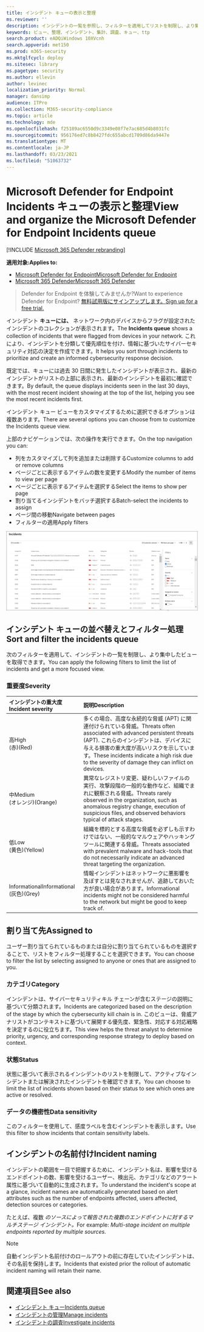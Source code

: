 ```yaml
---
title: インシデント キューの表示と整理
ms.reviewer: ''
description: インシデントの一覧を参照し、フィルターを適用してリストを制限し、より集中したビューを取得する方法について学習します。
keywords: ビュー、整理、インシデント、集計、調査、キュー、ttp
search.product: eADQiWindows 10XVcnh
search.appverid: met150
ms.prod: m365-security
ms.mktglfcycl: deploy
ms.sitesec: library
ms.pagetype: security
ms.author: ellevin
author: levinec
localization_priority: Normal
manager: dansimp
audience: ITPro
ms.collection: M365-security-compliance
ms.topic: article
ms.technology: mde
ms.openlocfilehash: f25189ac6550d9c3349e08f7e7ac685d4b8031fc
ms.sourcegitcommit: 956176ed7c8b8427fdc655abcd1709d86da9447e
ms.translationtype: MT
ms.contentlocale: ja-JP
ms.lasthandoff: 03/23/2021
ms.locfileid: "51063732"
---
```

# <a name="view-and-organize-the-microsoft-defender-for-endpoint-incidents-queue"></a><span data-ttu-id="e7fe7-104">Microsoft Defender for Endpoint Incidents キューの表示と整理</span><span class="sxs-lookup"><span data-stu-id="e7fe7-104">View and organize the Microsoft Defender for Endpoint Incidents queue</span></span>

[!INCLUDE [Microsoft 365 Defender rebranding](../../includes/microsoft-defender.md)]

<span data-ttu-id="e7fe7-105">**適用対象:**</span><span class="sxs-lookup"><span data-stu-id="e7fe7-105">**Applies to:**</span></span>
- [<span data-ttu-id="e7fe7-106">Microsoft Defender for Endpoint</span><span class="sxs-lookup"><span data-stu-id="e7fe7-106">Microsoft Defender for Endpoint</span></span>](https://go.microsoft.com/fwlink/?linkid=2154037)
- [<span data-ttu-id="e7fe7-107">Microsoft 365 Defender</span><span class="sxs-lookup"><span data-stu-id="e7fe7-107">Microsoft 365 Defender</span></span>](https://go.microsoft.com/fwlink/?linkid=2118804)

> <span data-ttu-id="e7fe7-108">Defender for Endpoint を体験してみませんか?</span><span class="sxs-lookup"><span data-stu-id="e7fe7-108">Want to experience Defender for Endpoint?</span></span> [<span data-ttu-id="e7fe7-109">無料試用版にサインアップします。</span><span class="sxs-lookup"><span data-stu-id="e7fe7-109">Sign up for a free trial.</span></span>](https://www.microsoft.com/microsoft-365/windows/microsoft-defender-atp?ocid=docs-wdatp-pullalerts-abovefoldlink) 

<span data-ttu-id="e7fe7-110">インシデント **キューには、** ネットワーク内のデバイスからフラグが設定されたインシデントのコレクションが表示されます。</span><span class="sxs-lookup"><span data-stu-id="e7fe7-110">The **Incidents queue** shows a collection of incidents that were flagged from devices in your network.</span></span> <span data-ttu-id="e7fe7-111">これにより、インシデントを分類して優先順位を付け、情報に基づいたサイバーセキュリティ対応の決定を作成できます。</span><span class="sxs-lookup"><span data-stu-id="e7fe7-111">It helps you sort through incidents to prioritize and create an informed cybersecurity response decision.</span></span>

<span data-ttu-id="e7fe7-112">既定では、キューには過去 30 日間に発生したインシデントが表示され、最新のインシデントがリストの上部に表示され、最新のインシデントを最初に確認できます。</span><span class="sxs-lookup"><span data-stu-id="e7fe7-112">By default, the queue displays incidents seen in the last 30 days, with the most recent incident showing at the top of the list, helping you see the most recent incidents first.</span></span>

<span data-ttu-id="e7fe7-113">インシデント キュー ビューをカスタマイズするために選択できるオプションは複数あります。</span><span class="sxs-lookup"><span data-stu-id="e7fe7-113">There are several options you can choose from to customize the Incidents queue view.</span></span> 

<span data-ttu-id="e7fe7-114">上部のナビゲーションでは、次の操作を実行できます。</span><span class="sxs-lookup"><span data-stu-id="e7fe7-114">On the top navigation you can:</span></span>
- <span data-ttu-id="e7fe7-115">列をカスタマイズして列を追加または削除する</span><span class="sxs-lookup"><span data-stu-id="e7fe7-115">Customize columns to add or remove columns</span></span> 
- <span data-ttu-id="e7fe7-116">ページごとに表示するアイテムの数を変更する</span><span class="sxs-lookup"><span data-stu-id="e7fe7-116">Modify the number of items to view per page</span></span>
- <span data-ttu-id="e7fe7-117">ページごとに表示するアイテムを選択する</span><span class="sxs-lookup"><span data-stu-id="e7fe7-117">Select the items to show per page</span></span>
- <span data-ttu-id="e7fe7-118">割り当てるインシデントをバッチ選択する</span><span class="sxs-lookup"><span data-stu-id="e7fe7-118">Batch-select the incidents to assign</span></span> 
- <span data-ttu-id="e7fe7-119">ページ間の移動</span><span class="sxs-lookup"><span data-stu-id="e7fe7-119">Navigate between pages</span></span>
- <span data-ttu-id="e7fe7-120">フィルターの適用</span><span class="sxs-lookup"><span data-stu-id="e7fe7-120">Apply filters</span></span>

![インシデント キューの画像](images/atp-incident-queue.png)

## <a name="sort-and-filter-the-incidents-queue"></a><span data-ttu-id="e7fe7-122">インシデント キューの並べ替えとフィルター処理</span><span class="sxs-lookup"><span data-stu-id="e7fe7-122">Sort and filter the incidents queue</span></span>
<span data-ttu-id="e7fe7-123">次のフィルターを適用して、インシデントの一覧を制限し、より集中したビューを取得できます。</span><span class="sxs-lookup"><span data-stu-id="e7fe7-123">You can apply the following filters to limit the list of incidents and get a more focused view.</span></span>

### <a name="severity"></a><span data-ttu-id="e7fe7-124">重要度</span><span class="sxs-lookup"><span data-stu-id="e7fe7-124">Severity</span></span>

<span data-ttu-id="e7fe7-125">インシデントの重大度</span><span class="sxs-lookup"><span data-stu-id="e7fe7-125">Incident severity</span></span> | <span data-ttu-id="e7fe7-126">説明</span><span class="sxs-lookup"><span data-stu-id="e7fe7-126">Description</span></span>
:---|:---
<span data-ttu-id="e7fe7-127">高</span><span class="sxs-lookup"><span data-stu-id="e7fe7-127">High</span></span> </br><span data-ttu-id="e7fe7-128">(赤)</span><span class="sxs-lookup"><span data-stu-id="e7fe7-128">(Red)</span></span> | <span data-ttu-id="e7fe7-129">多くの場合、高度な永続的な脅威 (APT) に関連付けられている脅威。</span><span class="sxs-lookup"><span data-stu-id="e7fe7-129">Threats often associated with advanced persistent threats (APT).</span></span> <span data-ttu-id="e7fe7-130">これらのインシデントは、デバイスに与える損害の重大度が高いリスクを示しています。</span><span class="sxs-lookup"><span data-stu-id="e7fe7-130">These incidents indicate a high risk due to the severity of damage they can inflict on devices.</span></span>
<span data-ttu-id="e7fe7-131">中</span><span class="sxs-lookup"><span data-stu-id="e7fe7-131">Medium</span></span> </br><span data-ttu-id="e7fe7-132">(オレンジ)</span><span class="sxs-lookup"><span data-stu-id="e7fe7-132">(Orange)</span></span> | <span data-ttu-id="e7fe7-133">異常なレジストリ変更、疑わしいファイルの実行、攻撃段階の一般的な動作など、組織でまれに観察される脅威。</span><span class="sxs-lookup"><span data-stu-id="e7fe7-133">Threats rarely observed in the organization, such as anomalous registry change, execution of suspicious files, and observed behaviors typical of attack stages.</span></span>
<span data-ttu-id="e7fe7-134">低</span><span class="sxs-lookup"><span data-stu-id="e7fe7-134">Low</span></span> </br><span data-ttu-id="e7fe7-135">(黄色)</span><span class="sxs-lookup"><span data-stu-id="e7fe7-135">(Yellow)</span></span> | <span data-ttu-id="e7fe7-136">組織を標的とする高度な脅威を必ずしも示すわけではない、一般的なマルウェアやハッキング ツールに関連する脅威。</span><span class="sxs-lookup"><span data-stu-id="e7fe7-136">Threats associated with prevalent malware and hack-tools that do not necessarily indicate an advanced threat targeting the organization.</span></span>
<span data-ttu-id="e7fe7-137">Informational</span><span class="sxs-lookup"><span data-stu-id="e7fe7-137">Informational</span></span> </br><span data-ttu-id="e7fe7-138">(灰色)</span><span class="sxs-lookup"><span data-stu-id="e7fe7-138">(Grey)</span></span> | <span data-ttu-id="e7fe7-139">情報インシデントはネットワークに悪影響を及ぼすとは見なされませんが、追跡しておいた方が良い場合があります。</span><span class="sxs-lookup"><span data-stu-id="e7fe7-139">Informational incidents might not be considered harmful to the network but might be good to keep track of.</span></span>

## <a name="assigned-to"></a><span data-ttu-id="e7fe7-140">割り当て先</span><span class="sxs-lookup"><span data-stu-id="e7fe7-140">Assigned to</span></span>
<span data-ttu-id="e7fe7-141">ユーザー割り当てられているものまたは自分に割り当てられているものを選択することで、リストをフィルター処理することを選択できます。</span><span class="sxs-lookup"><span data-stu-id="e7fe7-141">You can choose to filter the list by selecting assigned to anyone or ones that are assigned to you.</span></span>

### <a name="category"></a><span data-ttu-id="e7fe7-142">カテゴリ</span><span class="sxs-lookup"><span data-stu-id="e7fe7-142">Category</span></span>
<span data-ttu-id="e7fe7-143">インシデントは、サイバーセキュリティキル チェーンが含むステージの説明に基づいて分類されます。</span><span class="sxs-lookup"><span data-stu-id="e7fe7-143">Incidents are categorized based on the description of the stage by which the cybersecurity kill chain is in.</span></span> <span data-ttu-id="e7fe7-144">このビューは、脅威アナリストがコンテキストに基づいて展開する優先度、緊急性、対応する対応戦略を決定するのに役立ちます。</span><span class="sxs-lookup"><span data-stu-id="e7fe7-144">This view helps the threat analyst to determine priority, urgency, and corresponding response strategy to deploy based on context.</span></span>

### <a name="status"></a><span data-ttu-id="e7fe7-145">状態</span><span class="sxs-lookup"><span data-stu-id="e7fe7-145">Status</span></span>
<span data-ttu-id="e7fe7-146">状態に基づいて表示されるインシデントのリストを制限して、アクティブなインシデントまたは解決されたインシデントを確認できます。</span><span class="sxs-lookup"><span data-stu-id="e7fe7-146">You can choose to limit the list of incidents shown based on their status to see which ones are active or resolved.</span></span>

### <a name="data-sensitivity"></a><span data-ttu-id="e7fe7-147">データの機密性</span><span class="sxs-lookup"><span data-stu-id="e7fe7-147">Data sensitivity</span></span>
<span data-ttu-id="e7fe7-148">このフィルターを使用して、感度ラベルを含むインシデントを表示します。</span><span class="sxs-lookup"><span data-stu-id="e7fe7-148">Use this filter to show incidents that contain sensitivity labels.</span></span>

## <a name="incident-naming"></a><span data-ttu-id="e7fe7-149">インシデントの名前付け</span><span class="sxs-lookup"><span data-stu-id="e7fe7-149">Incident naming</span></span>

<span data-ttu-id="e7fe7-150">インシデントの範囲を一目で把握するために、インシデント名は、影響を受けるエンドポイントの数、影響を受けるユーザー、検出元、カテゴリなどのアラート属性に基づいて自動的に生成されます。</span><span class="sxs-lookup"><span data-stu-id="e7fe7-150">To understand the incident's scope at a glance, incident names are automatically generated based on alert attributes such as the number of endpoints affected, users affected, detection sources or categories.</span></span>

<span data-ttu-id="e7fe7-151">たとえば、複数 *のソースによって報告された複数のエンドポイントに対するマルチステージ インシデント。*</span><span class="sxs-lookup"><span data-stu-id="e7fe7-151">For example: *Multi-stage incident on multiple endpoints reported by multiple sources.*</span></span>

> [!NOTE]
> <span data-ttu-id="e7fe7-152">自動インシデント名前付けのロールアウトの前に存在していたインシデントは、その名前を保持します。</span><span class="sxs-lookup"><span data-stu-id="e7fe7-152">Incidents that existed prior the rollout of automatic incident naming will retain their name.</span></span>


## <a name="see-also"></a><span data-ttu-id="e7fe7-153">関連項目</span><span class="sxs-lookup"><span data-stu-id="e7fe7-153">See also</span></span>
- [<span data-ttu-id="e7fe7-154">インシデント キュー</span><span class="sxs-lookup"><span data-stu-id="e7fe7-154">Incidents queue</span></span>](https://docs.microsoft.com/microsoft-365/security/defender-endpoint/view-incidents-queue)
- [<span data-ttu-id="e7fe7-155">インシデントの管理</span><span class="sxs-lookup"><span data-stu-id="e7fe7-155">Manage incidents</span></span>](manage-incidents.md)
- [<span data-ttu-id="e7fe7-156">インシデントの調査</span><span class="sxs-lookup"><span data-stu-id="e7fe7-156">Investigate incidents</span></span>](investigate-incidents.md)

